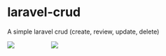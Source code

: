 # laravel-crud
A simple laravel crud (create, review, update, delete)

<img src="http://www.graciomar.com.br/images/laravel.jpg" margin="10"  widt="400" style="margin-right:80px;" /> <img src="http://www.graciomar.com.br/images/composer.jpg"  widt="400" />
